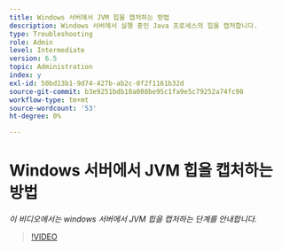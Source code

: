 ```yaml
---
title: Windows 서버에서 JVM 힙을 캡처하는 방법
description: Windows 서버에서 실행 중인 Java 프로세스의 힙을 캡처합니다.
type: Troubleshooting
role: Admin
level: Intermediate
version: 6.5
topic: Administration
index: y
exl-id: 50bd13b1-9d74-427b-ab2c-0f2f1161b32d
source-git-commit: b3e9251bdb18a008be95c1fa9e5c79252a74fc98
workflow-type: tm+mt
source-wordcount: '53'
ht-degree: 0%

---
```


# Windows 서버에서 JVM 힙을 캡처하는 방법

*이 비디오에서는 windows 서버에서 JVM 힙을 캡처하는 단계를 안내합니다.*

>[!VIDEO](https://video.tv.adobe.com/v/335490?quality=12&learn=on)
